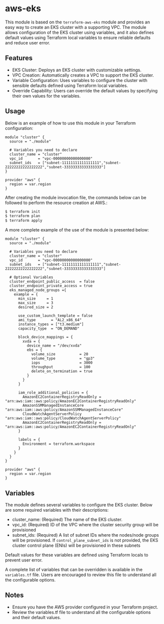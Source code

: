 # aws-eks
This module is based on the `terraform-aws-eks` module and provides an easy way to create an EKS cluster with a supporting VPC. The module allows configuration of the EKS cluster using variables, and it also defines default values using Terraform local variables to ensure reliable defaults and reduce user error.



## Features
- EKS Cluster: Deploys an EKS cluster with customizable settings.
- VPC Creation: Automatically creates a VPC to support the EKS cluster.
- Variable Configuration: Uses variables to configure the cluster with sensible defaults defined using Terraform local variables.
- Override Capability: Users can override the default values by specifying their own values for the variables.


## Usage

Below is an example of how to use this module in your Terraform configuration:

```hcl
module "cluster" {
  source = "./module"

  # Variables you need to declare
  cluster_name = "cluster"
  vpc_id       = "vpc-00000000000000000"
  subnet_ids   = ["subnet-11111111111111111","subnet-22222222222222222","subnet-33333333333333333"]
}

provider "aws" {
  region = var.region
}
```

After creating the module invocation file, the commands below can be followed to perform the resource creation at AWS.:

```bash
$ terraform init
$ terraform plan
$ terraform apply
```


A more complete example of the use of the module is presented below:
```hcl
module "cluster" {
  source = "./module"

  # Variables you need to declare
  cluster_name = "cluster"
  vpc_id       = "vpc-00000000000000000"
  subnet_ids   = ["subnet-11111111111111111","subnet-22222222222222222","subnet-33333333333333333"]

  # Optional Variables
  cluster_endpoint_public_access  = false
  cluster_endpoint_private_access = true
  eks_managed_node_groups ={
    example = {
      min_size     = 1
      max_size     = 3
      desired_size = 2

      use_custom_launch_template = false
      ami_type       = "AL2_x86_64"
      instance_types = ["t3.medium"]
      capacity_type  = "ON_DEMAND"

      block_device_mappings = {
        xvda = {
          device_name = "/dev/xvda"
          ebs = {
            volume_size           = 20
            volume_type           = "gp3"
            iops                  = 3000
            throughput            = 100
            delete_on_termination = true
          }
        }
      }

      iam_role_additional_policies = {
        AmazonEC2ContainerRegistryReadOnly = "arn:aws:iam::aws:policy/AmazonEC2ContainerRegistryReadOnly"
        AmazonSSMManagedInstanceCore       = "arn:aws:iam::aws:policy/AmazonSSMManagedInstanceCore"
        CloudWatchAgentServerPolicy        = "arn:aws:iam::aws:policy/CloudWatchAgentServerPolicy"
        AmazonEC2ContainerRegistryReadOnly = "arn:aws:iam::aws:policy/AmazonEC2ContainerRegistryReadOnly"
      }

      labels = {
        Environment = terraform.workspace
      }
    }
  }  
}

provider "aws" {
  region = var.region
}
```


## Variables
The module defines several variables to configure the EKS cluster. Below are some required variables with their descriptions:

- cluster_name: (Required) The name of the EKS cluster.
- vpc_id: (Required) ID of the VPC where the cluster security group will be provisioned
- subnet_ids: (Required) A list of subnet IDs where the nodes/node groups will be provisioned. If `control_plane_subnet_ids` is not provided, the EKS cluster control plane (ENIs) will be provisioned in these subnets


Default values for these variables are defined using Terraform locals to prevent user error.

A complete list of variables that can be overridden is available in the `variables.tf` file. Users are encouraged to review this file to understand all the configurable options.


## Notes
- Ensure you have the AWS provider configured in your Terraform project.
- Review the variables.tf file to understand all the configurable options and their default values.
